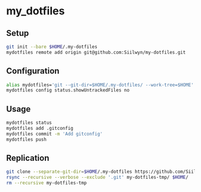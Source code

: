 # my_dotfiles

## Setup
```bash
git init --bare $HOME/.my-dotfiles
mydotfiles remote add origin git@github.com:Siilwyn/my-dotfiles.git
```

## Configuration
```bash
alias mydotfiles='git --git-dir=$HOME/.my-dotfiles/ --work-tree=$HOME'
mydotfiles config status.showUntrackedFiles no
```

## Usage
```bash
mydotfiles status
mydotfiles add .gitconfig
mydotfiles commit -m 'Add gitconfig'
mydotfiles push
```

## Replication
```bash
git clone --separate-git-dir=$HOME/.my-dotfiles https://github.com/Siilwyn/my-dotfiles.git my-dotfiles-tmp
rsync --recursive --verbose --exclude '.git' my-dotfiles-tmp/ $HOME/
rm --recursive my-dotfiles-tmp
```
